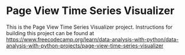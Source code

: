 # Page View Time Series Visualizer

This is the Page View Time Series Visualizer project. Instructions for building this project can be found at https://www.freecodecamp.org/learn/data-analysis-with-python/data-analysis-with-python-projects/page-view-time-series-visualizer

